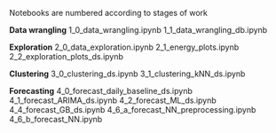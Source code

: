 Notebooks are numbered according to stages of work

**Data wrangling**
1_0_data_wrangling.ipynb
1_1_data_wrangling_db.ipynb

**Exploration**
2_0_data_exploration.ipynb
2_1_energy_plots.ipynb
2_2_exploration_plots_ds.ipynb

**Clustering**
3_0_clustering_ds.ipynb
3_1_clustering_kNN_ds.ipynb

**Forecasting**
4_0_forecast_daily_baseline_ds.ipynb
4_1_forecast_ARIMA_ds.ipynb
4_2_forecast_ML_ds.ipynb
4_4_forecast_GB_ds.ipynb
4_6_a_forecast_NN_preprocessing.ipynb
4_6_b_forecast_NN.ipynb
